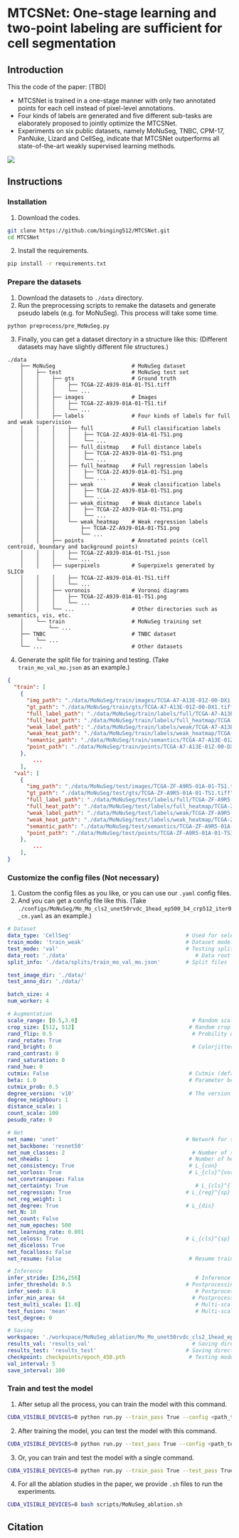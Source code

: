 # MTCSNet: One-stage learning and two-point labeling are sufficient for cell segmentation

## Introduction

This the code of the paper: [TBD]

- MTCSNet is trained in a one-stage manner with only two annotated points for each cell instead of pixel-level annotations.
- Four kinds of labels are generated and five different sub-tasks are elaborately proposed to jointly optimize the MTCSNet.
- Experiments on six public datasets, namely MoNuSeg, TNBC, CPM-17, PanNuke, Lizard and CellSeg, indicate that MTCSNet outperforms all state-of-the-art weakly supervised learning methods.

![](.\images\framework_v5.png)

## Instructions

### Installation

1. Download the codes.

```bash
git clone https://github.com/binging512/MTCSNet.git
cd MTCSNet
```

2. Install the requirements.

```bash
pip install -r requirements.txt
```

### Prepare the datasets

1. Download the datasets to ```./data``` directory.
2. Run the preprocessing scripts to remake the datasets and generate pseudo labels (e.g. for MoNuSeg). This process will take some time.

```bash
python preprocess/pre_MoNuSeg.py
```

3. Finally, you can get a dataset directory in a structure like this: (Different datasets may have slightly different file structures.)

```
./data
    ├── MoNuSeg                        # MoNuSeg dataset
    │    ├── test                      # MoNuSeg test set
    │    │    ├── gts                  # Ground truth
    │    │    │    ├── TCGA-2Z-A9J9-01A-01-TS1.tiff
    │    │    │    └── ...
    │    │    ├── images               # Images
    │    │    │    ├── TCGA-2Z-A9J9-01A-01-TS1.tif
    │    │    │    └── ...
    │    │    ├── labels               # Four kinds of labels for full and weak supervision
    │    │    │    ├── full            # Full classification labels
    │    │    │    │    ├── TCGA-2Z-A9J9-01A-01-TS1.png
    │    │    │    │    └── ...
    │    │    │    ├── full_distmap    # Full distance labels
    │    │    │    │    ├── TCGA-2Z-A9J9-01A-01-TS1.png
    │    │    │    │    └── ...
    │    │    │    ├── full_heatmap    # Full regression labels
    │    │    │    │    ├── TCGA-2Z-A9J9-01A-01-TS1.png
    │    │    │    │    └── ...
    │    │    │    ├── weak            # Weak classification labels
    │    │    │    │    ├── TCGA-2Z-A9J9-01A-01-TS1.png
    │    │    │    │    └── ...
    │    │    │    ├── weak_distmap    # Weak distance labels
    │    │    │    │    ├── TCGA-2Z-A9J9-01A-01-TS1.png
    │    │    │    │    └── ...
    │    │    │    └── weak_heatmap    # Weak regression labels
    │    │    │        ├── TCGA-2Z-A9J9-01A-01-TS1.png
    │    │    │        └── ...
    │    │    ├── points               # Annotated points (cell centroid, boundary and background points)
    │    │    │    ├── TCGA-2Z-A9J9-01A-01-TS1.json
    │    │    │    └── ...
    │    │    ├── superpixels          # Superpixels generated by  SLIC0
    │    │    │    ├── TCGA-2Z-A9J9-01A-01-TS1.tiff
    │    │    │    └── ...
    │    │    ├── voronois             # Voronoi diagrams
    │    │    │    ├── TCGA-2Z-A9J9-01A-01-TS1.png
    │    │    │    └── ...
    │    │    └── ...                  # Other directories such as semantics, vis, etc.
    │    └── train                     # MoNuSeg training set
    │        └── ...
    ├── TNBC                           # TNBC dataset
    │    └── ...
    └── ...                            # Other datasets
```

4. Generate the split file for training and testing. (Take ```train_mo_val_mo.json``` as an example.) 

```json
{
  "train": [
    {
      "img_path": "./data/MoNuSeg/train/images/TCGA-A7-A13E-01Z-00-DX1.tif",
      "gt_path": "./data/MoNuSeg/train/gts/TCGA-A7-A13E-01Z-00-DX1.tiff",
      "full_label_path": "./data/MoNuSeg/train/labels/full/TCGA-A7-A13E-01Z-00-DX1.png",
      "full_heat_path": "./data/MoNuSeg/train/labels/full_heatmap/TCGA-A7-A13E-01Z-00-DX1.png",
      "weak_label_path": "./data/MoNuSeg/train/labels/weak/TCGA-A7-A13E-01Z-00-DX1.png",
      "weak_heat_path": "./data/MoNuSeg/train/labels/weak_heatmap/TCGA-A7-A13E-01Z-00-DX1.png",
      "semantic_path": "./data/MoNuSeg/train/semantics/TCGA-A7-A13E-01Z-00-DX1.png",
      "point_path": "./data/MoNuSeg/train/points/TCGA-A7-A13E-01Z-00-DX1.json"
    },
        ...
    ],
  "val": [
    {
      "img_path": "./data/MoNuSeg/test/images/TCGA-ZF-A9R5-01A-01-TS1.tif",
      "gt_path": "./data/MoNuSeg/test/gts/TCGA-ZF-A9R5-01A-01-TS1.tiff",
      "full_label_path": "./data/MoNuSeg/test/labels/full/TCGA-ZF-A9R5-01A-01-TS1.png",
      "full_heat_path": "./data/MoNuSeg/test/labels/full_heatmap/TCGA-ZF-A9R5-01A-01-TS1.png",
      "weak_label_path": "./data/MoNuSeg/test/labels/weak/TCGA-ZF-A9R5-01A-01-TS1.png",
      "weak_heat_path": "./data/MoNuSeg/test/labels/weak_heatmap/TCGA-ZF-A9R5-01A-01-TS1.png",
      "semantic_path": "./data/MoNuSeg/test/semantics/TCGA-ZF-A9R5-01A-01-TS1.png",
      "point_path": "./data/MoNuSeg/test/points/TCGA-ZF-A9R5-01A-01-TS1.json"
    },
        ...
    ],
}
```

### Customize the config files (Not necessary)

1. Custom the config files as you like, or you can use our ```.yaml``` config files.
2. And you can get a config file like this. (Take ```./configs/MoNuSeg/Mo_Mo_cls2_unet50rvdc_1head_ep500_b4_crp512_iter0_cn.yaml``` as an example.)

```yaml
# Dataset
data_type: 'CellSeg'                                    # Used for selecting the dataset codes
train_mode: 'train_weak'                                # Dataset mode: 'train_full', 'train_weak'
test_mode: 'val'                                        # Testing split
data_root: './data'                                        # Data root
split_info: './data/splits/train_mo_val_mo.json'        # Split files

test_image_dir: './data/'
test_anno_dir: './data/'

batch_size: 4
num_worker: 4

# Augmentation
scale_range: [0.5,3.0]                                    # Random scale range
crop_size: [512, 512]                                    # Random crop size
rand_flip: 0.5                                            # Probility of random flipping
rand_rotate: True
rand_bright: 0                                            # Colorjitter
rand_contrast: 0
rand_saturation: 0
rand_hue: 0
cutmix: False                                            # Cutmix (default False)
beta: 1.0                                                # Parameter beta for Cutmix
cutmix_prob: 0.5
degree_version: 'v10'                                    # The version of Distance loss
degree_neighbour: 1
distance_scale: 1
count_scale: 100
pesudo_rate: 0

# Net
net_name: 'unet'                                        # Network for segmentation
net_backbone: 'resnet50'
net_num_classes: 2                                        # Number of segmentation classes
net_nheads: 1                                            # Number of heads in the last segmentation module
net_consistency: True                                    # L_{con}
net_vorloss: True                                        # L_{cls}^{vor}
net_convtranspose: False
net_certainty: True                                        # L_{cls}^{lts}
net_regression: True                                    # L_{reg}^{sp}
net_reg_weight: 1
net_degree: True                                        # L_{dis}
net_N: 10
net_count: False
net_num_epoches: 500
net_learning_rate: 0.001
net_celoss: True                                        # L_{cls}^{sp}
net_diceloss: True
net_focalloss: False
net_resume: False                                        # Resume training path

# Inference
infer_stride: [256,256]                                    # Inference slide window stride
infer_threshold: 0.5                                    # Postprocessing threshold for cell region
infer_seed: 0.8                                            # Postprocessing threshold for seed region
infer_min_area: 64                                        # Postprocessing threshold for min area
test_multi_scale: [1.0]                                    # Multi-scale testing, e.g. [1.0, 1.2] is for 1.0x and 1.5x scales
test_fusion: 'mean'                                        # Multi-scale tesing fusion mode, ["mean", "max"]
test_degree: 0

# Saving
workspace: './workspace/MoNuSeg_ablation/Mo_Mo_unet50rvdc_cls2_1head_ep500_b4_crp512_iter0_cn'    # The root of saving directory 
results_val: 'results_val'                                # Saving directory for validation
results_test: 'results_test'                            # Saving directory for test
checkpoint: checkpoints/epoch_450.pth                    # Testing model
val_interval: 5
save_interval: 100
```

### Train and test the model

1. After setup all the process, you can train the model with this command.

```bash
CUDA_VISIBLE_DEVICES=0 python run.py --train_pass True --config <path_to_your_config>
```

2. After training the model, you can test the model with this command.

```bash
CUDA_VISIBLE_DEVICES=0 python run.py --test_pass True --config <path_to_your_config>
```

3. Or, you can train and test the model with a single command.

```bash
CUDA_VISIBLE_DEVICES=0 python run.py --train_pass True --test_pass True --config <path_to_your_config>
```

4. For all the ablation studies in the paper, we provide `.sh` files to run the experiments.

```bash
CUDA_VISIBLE_DEVICES=0 bash scripts/MoNuSeg_ablation.sh
```



## Citation

```latex

```



